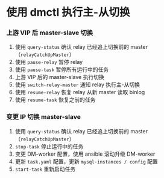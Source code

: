 使用 dmctl 执行主-从切换
===

### 上游 VIP 后 master-slave 切换

1. 使用 `query-status` 确认 relay 已经追上切换前的 master（`relayCatchUpMaster`）
2. 使用 `pause-relay` 暂停 relay
3. 使用 `pause-task` 暂停所有运行中的任务
4. 上游 VIP 后的 master-slave 执行切换
5. 使用 `switch-relay-master` 通知 relay 执行主-从切换
6. 使用 `resume-relay` 恢复 relay 从新 master 读取 binlog
7. 使用 `resume-task` 恢复之前的任务

### 变更 IP 切换 master-slave

1. 使用 `query-status` 确认 relay 已经追上切换前的 master（`relayCatchUpMaster`）
2. `stop-task` 停止运行中的任务
3. 变更 DM-worker 配置，使用 ansible 滚动升级 DM-worker
4. 更新 `task.yaml` 配置，更新 `mysql-instances / config` 配置
5. `start-task` 重新启动任务

